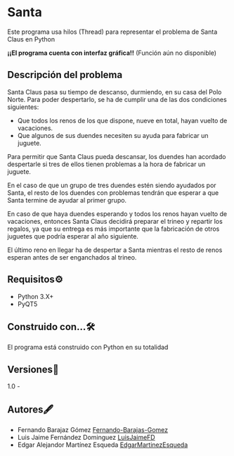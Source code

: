 # Santa

Este programa usa hilos (Thread) para representar el problema de Santa Claus en Python

**¡¡El programa cuenta con interfaz gráfica!!** (Función aún no disponible)

## Descripción del problema
Santa Claus pasa su tiempo de descanso, durmiendo, en su casa del Polo Norte. Para poder despertarlo, se ha de cumplir una de las dos condiciones siguientes:
- Que todos los renos de los que dispone, nueve en total, hayan vuelto de vacaciones.
- Que algunos de sus duendes necesiten su ayuda para fabricar un juguete.

Para permitir que Santa Claus pueda descansar, los duendes han acordado despertarle si tres de ellos tienen problemas a la hora de fabricar un juguete. 

En el caso de que un grupo de tres duendes estén siendo ayudados por Santa, el resto de los duendes con problemas tendrán que esperar a que Santa termine de ayudar al primer grupo. 

En caso de que haya duendes esperando y todos los renos hayan vuelto de vacaciones, entonces Santa Claus decidirá preparar el trineo y repartir los regalos, ya que su entrega es más importante que la fabricación de otros juguetes que podría esperar al año siguiente. 

El último reno en llegar ha de despertar a Santa mientras el resto de renos esperan antes de ser enganchados al trineo.

## Requisitos⚙️
- Python 3.X+
- PyQT5

## Construido con...🛠️
El programa está construido con Python en su totalidad

## Versiones📓
1.0 - 

## Autores🖋️

- Fernando Barajaz Gómez [Fernando-Barajas-Gomez](https://github.com/Fernando-Barajas-Gomez)
- Luis Jaime Fernández Dominguez [LuisJaimeFD](https://github.com/LuisJaimeFD)
- Edgar Alejandor Martínez Esqueda [EdgarMartinezEsqueda](https://github.com/EdgarMartinezEsqueda)
